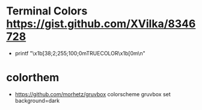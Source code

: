 # Terminal Colors https://gist.github.com/XVilka/8346728

- printf "\x1b[38;2;255;100;0mTRUECOLOR\x1b[0m\n"


# colorthem

- https://github.com/morhetz/gruvbox
colorscheme gruvbox
set background=dark

